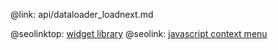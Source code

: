 @link: api/dataloader_loadnext.md

@seolinktop: [widget library](https://webix.com)
@seolink: [javascript context menu](https://webix.com/widget/contextmenu/)